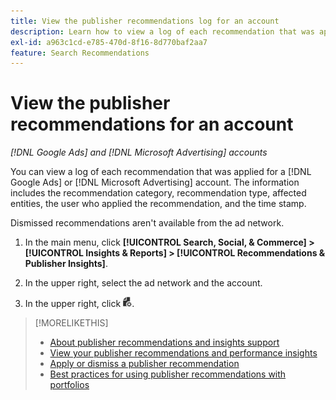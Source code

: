 ```yaml
---
title: View the publisher recommendations log for an account
description: Learn how to view a log of each recommendation that was applied for a [!DNL Google Ads] or [!DNL Microsoft Advertising] account.
exl-id: a963c1cd-e785-470d-8f16-8d770baf2aa7
feature: Search Recommendations
---
```

# View the publisher recommendations for an account

*[!DNL Google Ads] and [!DNL Microsoft Advertising] accounts*

You can view a log of each recommendation that was applied for a [!DNL Google Ads] or [!DNL Microsoft Advertising] account. The information includes the recommendation category, recommendation type, affected entities, the user who applied the recommendation, and the time stamp. 

Dismissed recommendations aren't available from the ad network.

1. In the main menu, click **[!UICONTROL Search, Social, & Commerce] > [!UICONTROL Insights & Reports] > [!UICONTROL Recommendations & Publisher Insights]**.

1. In the upper right, select the ad network and the account.

1. In the upper right, click ![Recommendation Logs](/help/search-social-commerce/assets/recommendations-log-view.png "Recommendation Logs").

>[!MORELIKETHIS]
>
>* [About publisher recommendations and insights support](recommendation-support.md)
>* [View your publisher recommendations and performance insights](recommendation-view.md)
>* [Apply or dismiss a publisher recommendation](recommendation-apply-dismiss.md)
>* [Best practices for using publisher recommendations with portfolios](recommendation-best-practices.md)

